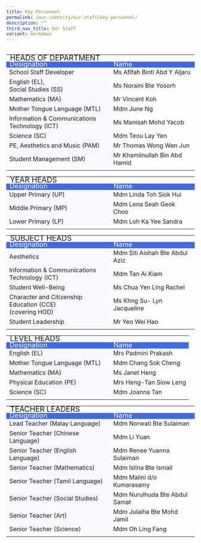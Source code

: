 ```yaml
---
title: Key Personnel
permalink: /our-identity/our-staff/key-personnel/
description: ""
third_nav_title: Our Staff
variant: markdown
---
```

<table>
<tbody>
	</tbody></table><table><tbody>
  <tr>
		<td colspan="2" style="line-height:0.5; font-size:20px">HEADS OF DEPARTMENT</td>
	</tr>
	<tr style="line-height:10px; background-color:royalblue; font-size:18px; color:white">
		<td width="260">Designation</td>
    <td>Name</td>
  </tr>
  <tr>
    <td style="background-color:ghostwhite">School Staff Developer</td>
    <td>Ms Afifah Binti Abd Y Aljaru</td>
  </tr>
  <tr>
    <td style="background-color:ghostwhite">English (EL),<br>Social Studies (SS)</td>
    <td>Ms Noraini Bte Yosorh</td>
  </tr>
  <tr>
    <td style="background-color:ghostwhite">Mathematics (MA)</td>
    <td>Mr Vincent Koh</td>
  </tr>
  <tr>
		<td style="background-color:ghostwhite">Mother Tongue Language (MTL)</td>
    <td>Mdm June Ng</td>
  </tr>
  <tr>
		<td style="background-color:ghostwhite">Information &amp; Communications Technology (ICT)</td>
    <td>Ms Manisah Mohd Yacob</td>
  </tr>
  <tr>
     <td style="background-color:ghostwhite">Science (SC)</td>
		<td>Mdm Teou Lay Yen</td>
  </tr>
  <tr>
    <td style="background-color:ghostwhite">PE, Aesthetics and Music (PAM)</td>
		<td>Mr Thomas Wong Wen Jun</td>    
  </tr>
  <tr>
    <td style="background-color:ghostwhite">Student Management (SM)</td>
		<td>Mr Khamilnullah Bin Abd Hamid</td>
  </tr>
	<tr><td></td></tr>
	</tbody></table>
<table>
	<tbody>
  <tr>
    <td colspan="2" style="line-height:0.5; font-size:20px">YEAR HEADS</td>
  </tr>
	<tr style="line-height:10px; background-color:royalblue; font-size:18px; color:white">
		<td width="260">Designation</td>
    <td>Name</td>
  </tr>
  <tr>
		<td style="background-color:ghostwhite">Upper Primary (UP)</td>
    <td>Mdm Linda Toh Siok Hui</td>
  </tr>
  <tr>
		<td style="background-color:ghostwhite">Middle Primary (MP)</td>
    <td>Mdm Lena Seah Geok Choo</td>
  </tr>
  <tr>
    <td style="background-color:ghostwhite">Lower Primary (LP)</td>
		<td>Mdm Loh Ka Yee Sandra</td>
  </tr>
	<tr><td></td></tr>
	</tbody></table>
<table><tbody>
  <tr>
    <td colspan="2" style="line-height:0.5; font-size:20px">SUBJECT HEADS</td>
  </tr>
	<tr style="line-height:10px; background-color:royalblue; font-size:18px; color:white">
		<td width="260">Designation</td>
    <td>Name</td>
  </tr>
  <tr>
		<td style="background-color:ghostwhite">Aesthetics</td>
    <td>Mdm Siti Aishah Bte Abdul Aziz</td>   
  </tr>
  <tr>
		<td style="background-color:ghostwhite">Information &amp; Communications Technology (ICT)</td>
    <td>Mdm Tan Ai Kiam</td>
  </tr>
  <tr>
		<td style="background-color:ghostwhite">Student Well-Being</td>
    <td>Ms Chua Yen Ling Rachel</td>
  </tr>
	 <tr>
		<td style="background-color:ghostwhite">Character and Citizenship Education (CCE)<br>(covering HOD)</td>
    <td>Ms Khng Su- Lyn Jacqueline </td>
  </tr>
	<tr>
		<td style="background-color:ghostwhite">Student Leadership</td>
    <td>Mr Yeo Wei Hao</td>
  </tr>
	<tr><td></td></tr>
	</tbody></table>
<table><tbody>
	<tr>
    <td colspan="2" style="line-height:0.5; font-size:20px">LEVEL HEADS</td>
  </tr>
	<tr style="line-height:10px; background-color:royalblue; font-size:18px; color:white">
		<td width="260">Designation</td>
    <td>Name</td>
  </tr>
  <tr>
		<td style="background-color:ghostwhite">English (EL)</td>
    <td>Mrs Padmini Prakash</td>
  </tr>
  <tr>
		<td style="background-color:ghostwhite">Mother Tongue Language (MTL)</td>
    <td>Mdm Chang Sok Cheng</td> 
  </tr>
  <tr>
		<td style="background-color:ghostwhite">Mathematics (MA)</td>
    <td>Ms Janet Heng </td>
  </tr>
  <tr>
		<td style="background-color:ghostwhite">Physical Education (PE)</td>
    <td>Mrs Heng-Tan Siow Leng</td>
  </tr>
  <tr>
    <td style="background-color:ghostwhite">Science (SC)</td>
		<td>Mdm Joanna Tan</td> 
  </tr>
	<tr><td></td></tr>
	</tbody></table>
<table><tbody>
  <tr>
    <td colspan="2" style="line-height:0.5; font-size:20px">TEACHER LEADERS</td>
  </tr>
	<tr style="line-height:10px; background-color:royalblue; font-size:18px; color:white">
		<td width="260">Designation</td>
    <td>Name</td>
  </tr>
  <tr>
		<td style="background-color:ghostwhite">Lead Teacher (Malay Language)</td>
    <td>Mdm Norwati Bte Sulaiman</td>
  </tr>
 <tr>
		<td style="background-color:ghostwhite">Senior Teacher (Chinese Language)</td>
    <td>Mdm Li Yuan</td>
  </tr>
	 <tr>
		<td style="background-color:ghostwhite">Senior Teacher (English Language)</td>
    <td>Mdm Renee Yuanna Sulaiman</td>
  </tr>
	 <tr>
		<td style="background-color:ghostwhite">Senior Teacher (Mathematics)</td>
    <td>Mdm Islina Bte Ismail</td>
  </tr>
	 <tr>
		<td style="background-color:ghostwhite">Senior Teacher (Tamil Language)</td>
    <td>Mdm Malini d/o Kumarasamy</td>
  </tr>
		 <tr>
		<td style="background-color:ghostwhite">Senior Teacher (Social Studies)</td>
    <td>Mdm Nurulhuda Bte Abdul Samat</td>
  </tr>
		 <tr>
		<td style="background-color:ghostwhite">Senior Teacher (Art)</td>
    <td>Mdm Julaiha Bte Mohd Jamil</td>
  </tr>
			 <tr>
		<td style="background-color:ghostwhite">Senior Teacher (Science)</td>
    <td>Mdm Oh Ling Fang</td>
  </tr>
	<tr><td></td></tr>
</tbody>
</table>